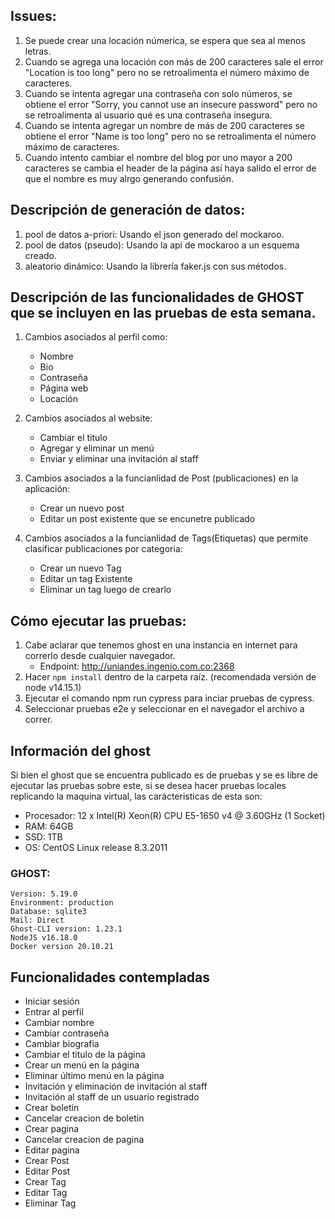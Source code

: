 ## Issues:
1. Se puede crear una locación númerica, se espera que sea al menos letras.
2. Cuando se agrega una locación con más de 200 caracteres sale el error "Location is too long" pero no se retroalimenta el número máximo de caracteres. 
3. Cuando se intenta agregar una contraseña con solo números, se obtiene el error "Sorry, you cannot use an insecure password" pero no se retroalimenta al usuario qué es una contraseña insegura. 
4. Cuando se intenta agregar un nombre de más de 200 caracteres se obtiene el error "Name is too long" pero no se retroalimenta el número máximo de caracteres. 
5. Cuando intento cambiar el nombre del blog por uno mayor a 200 caracteres se cambia el header de la página así haya salido el error de que el nombre es muy alrgo generando confusión. 

## Descripción de generación de datos:
1. pool de datos a-priori: Usando el json generado del mockaroo.
2. pool de datos (pseudo): Usando la api de mockaroo a un esquema creado.
3. aleatorio dinámico: Usando la librería faker.js con sus métodos.


## Descripción de las funcionalidades de GHOST que se incluyen en las pruebas de esta semana.
1. Cambios asociados al perfil como:
    - Nombre
    - Bio
    - Contraseña
    - Página web
    - Locación
2. Cambios asociados al website:
   - Cambiar el titulo
   - Agregar y eliminar un menú
   - Enviar y eliminar una invitación al staff
3. Cambios asociados a la funcianlidad de Post (publicaciones) en la aplicación:
    - Crear un nuevo post
    - Editar un post existente que se encunetre publicado
    
4. Cambios asociados a la funcianlidad de Tags(Etiquetas) que permite clasificar publicaciones por categoria:
    - Crear un nuevo Tag
    - Editar un tag Existente
    - Eliminar un tag luego de crearlo

## Cómo ejecutar las pruebas:

 1. Cabe aclarar que tenemos ghost en una instancia en internet para correrlo desde cualquier navegador.
     - Endpoint: http://uniandes.ingenio.com.co:2368
 2. Hacer `npm install` dentro de la carpeta raíz. (recomendada versión de node v14.15.1)
 3. Ejecutar el comando npm run cypress para inciar pruebas de cypress.
 4. Seleccionar pruebas e2e y seleccionar en el navegador el archivo a correr.


## Información del ghost
Si bien el ghost que se encuentra publicado es de pruebas y se es libre de ejecutar las pruebas sobre este, si se desea hacer
pruebas locales replicando la maquina virtual, las carácteristicas de esta son:

- Procesador: 12 x Intel(R) Xeon(R) CPU E5-1650 v4 @ 3.60GHz (1 Socket)
- RAM: 64GB
- SSD: 1TB
- OS: CentOS Linux release 8.3.2011



### GHOST:

    Version: 5.19.0
    Environment: production
    Database: sqlite3
    Mail: Direct
    Ghost-CLI version: 1.23.1
    NodeJS v16.18.0
    Docker version 20.10.21

## Funcionalidades contempladas
* Iniciar sesión
* Entrar al perfil
* Cambiar nombre 
* Cambiar contraseña
* Cambiar biografia
* Cambiar el titulo de la página
* Crear un menú en la página
* Eliminar último menú en la página
* Invitación y eliminación de invitación al staff
* Invitación al staff de un usuario registrado
* Crear boletin
* Cancelar creacion de boletin
* Crear pagina
* Cancelar creacion de pagina
* Editar pagina
* Crear Post
* Editar Post 
* Crear Tag
* Editar Tag
* Eliminar Tag



